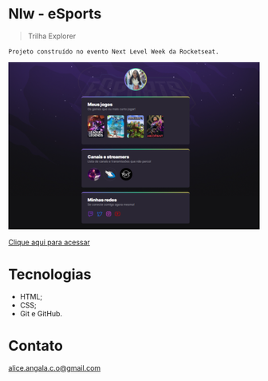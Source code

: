 # Nlw - eSports 
>Trilha Explorer

    Projeto construído no evento Next Level Week da Rocketseat.

![preview](./.gitHub/preview.png) 

[Clique aqui para acessar](https://github.com/liceangela)

# Tecnologias

 - HTML; 
 - CSS;
 - Git e GitHub.

# Contato

alice.angala.c.o@gmail.com


